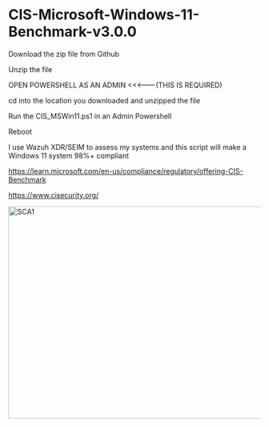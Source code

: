 # CIS-Microsoft-Windows-11-Benchmark-v3.0.0

Download the zip file from Github

Unzip the file

OPEN POWERSHELL AS AN ADMIN <<<---(THIS IS REQUIRED)

cd into the location you downloaded and unzipped the file

Run the CIS_MSWin11.ps1 in an Admin Powershell

Reboot

I use Wazuh XDR/SEIM to assess my systems and this script will make a Windows 11 system 98%+ compliant

https://learn.microsoft.com/en-us/compliance/regulatory/offering-CIS-Benchmark

https://www.cisecurity.org/

<img width="931" height="424" alt="SCA1" src="https://github.com/user-attachments/assets/0472e1b2-f779-435c-9629-74cd8b298531" />
